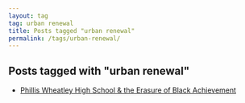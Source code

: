 ```yaml
---
layout: tag
tag: urban renewal
title: Posts tagged "urban renewal"
permalink: /tags/urban-renewal/
---
```


## Posts tagged with "urban renewal"
- [Phillis Wheatley High School & the Erasure of Black Achievement](/phillis-wheatley-hs/)
